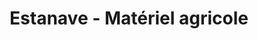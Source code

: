 ---
title: "Estanave - Matériel agricole"
url: /avoudrey/estanave-materiel-agricole/
shop: Autowerkstatt
---